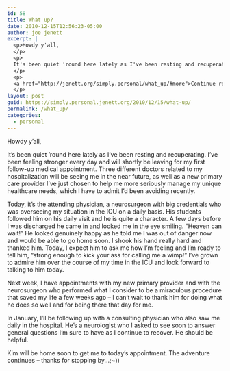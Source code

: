 ```yaml
---
id: 58
title: What up?
date: 2010-12-15T12:56:23-05:00
author: joe jenett
excerpt: |
  <p>Howdy y'all,
  </p>
  <p>
  It's been quiet 'round here lately as I've been resting and recuperating. I've been feeling stronger every day and will shortly be leaving for my first follow-up medical appointment. Three different doctors related to my hospitalization will be seeing me in the near future, as well as a new primary care provider I've just chosen to help me more seriously manage my unique healthcare needs, which I have to admit I'd been avoiding recently.
  </p>
  <p>
  <a href="http://jenett.org/simply.personal/what_up/#more">Continue reading "What up?" &raquo;</a>
  </p>
layout: post
guid: https://simply.personal.jenett.org/2010/12/15/what-up/
permalink: /what_up/
categories:
  - personal
---
```

Howdy y’all, 

It’s been quiet ’round here lately as I’ve been resting and recuperating. I’ve been feeling stronger every day and will shortly be leaving for my first follow-up medical appointment. Three different doctors related to my hospitalization will be seeing me in the near future, as well as a new primary care provider I’ve just chosen to help me more seriously manage my unique healthcare needs, which I have to admit I’d been avoiding recently. 

<!--more-->

Today, it’s the attending physician, a neurosurgeon with big credentials who was overseeing my situation in the ICU on a daily basis. His students followed him on his daily visit and he is quite a character. A few days before I was discharged he came in and looked me in the eye smiling. &#8220;Heaven can wait!&#8221; He looked genuinely happy as he told me I was out of danger now and would be able to go home soon. I shook his hand really hard and thanked him. Today, I expect him to ask me how I’m feeling and I’m ready to tell him, &#8220;strong enough to kick your ass for calling me a wimp!&#8221; I’ve grown to admire him over the course of my time in the ICU and look forward to talking to him today. 

Next week, I have appointments with my new primary provider and with the neurosurgeon who performed what I consider to be a miraculous procedure that saved my life a few weeks ago &ndash; I can’t wait to thank him for doing what he does so well and for being there that day for me. 

In January, I’ll be following up with a consulting physician who also saw me daily in the hospital. He’s a neurologist who I asked to see soon to answer general questions I’m sure to have as I continue to recover. He should be helpful. 

Kim will be home soon to get me to today’s appointment. The adventure continues &ndash; thanks for stopping by...;~))